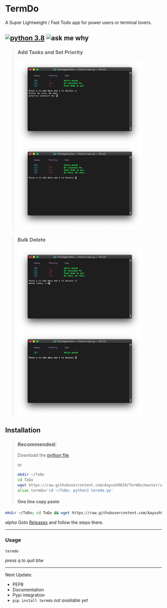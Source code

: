 # TermDo
A Super Lightweight / Fast Todo app for power users or terminal lovers.

##  [![python 3.8](https://img.shields.io/badge/Python-3+-brightred?style=flat-square)](https://www.python.org/)   ![ask me why](https://img.shields.io/badge/TermDo-v1.8-red?style=flat-square)

> ### Add Tasks and Set Priority
> <img src="https://raw.githubusercontent.com/Aayush9029/TermDo/master/imgs/todoApp1.png" width=400px> <img src="https://raw.githubusercontent.com/Aayush9029/TermDo/master/imgs/todoApp2.png"  width=400px>

> ### Bulk Delete 
> <img src="https://raw.githubusercontent.com/Aayush9029/TermDo/master/imgs/todoApp3.png" width=400px> <img src="https://raw.githubusercontent.com/Aayush9029/TermDo/master/imgs/todoApp4.png" width=400px>

## Installation

> ### Recommended:
> Download the [python file](https://raw.githubusercontent.com/Aayush9029/TermDo/master/src/termdo.py)
>
> or 
> 
> ```bash
> mkdir ~/ToDo
> cd ToDo
> wget https://raw.githubusercontent.com/Aayush9029/TermDo/master/src/termdo.py
> alias termdo='cd ~/ToDo; python3 termdo.py'
> ```
> #### One line copy paste
>
```bash
mkdir ~/ToDo; cd ToDo && wget https://raw.githubusercontent.com/Aayush9029/TermDo/master/src/termdo.py && alias termdo='cd ~/ToDo; python3 termdo.py';
```

*alpha* Goto [Releases](https://github.com/Aayush9029/TermDo/releases) and follow the steps there.

---

###  Usage
 `termdo`

*press q to quit btw*

---


Next Update: 
  - PEP8
  - Documentation
  - Pypi integration
  - `pip install termdo` *not available yet*
